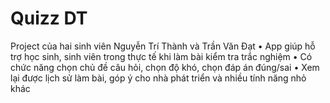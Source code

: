 # Quizz DT
Project của hai sinh viên Nguyễn Trí Thành và Trần Văn Đạt
• App giúp hỗ trợ học sinh, sinh viên trong thực tế khi làm bài kiểm tra trắc nghiệm
• Có chức năng chọn chủ đề câu hỏi, chọn độ khó, chọn đáp án đúng/sai
• Xem lại được lịch sử làm bài, góp ý cho nhà phát triển và nhiều tính năng nhỏ khác
